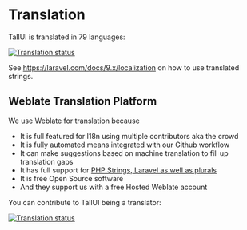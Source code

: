 # Translation

TallUI is translated in 79 languages:

<a href="https://hosted.weblate.org/engage/tallui/">
<img src="https://hosted.weblate.org/widgets/tallui/-/multi-auto.svg" alt="Translation status" />
</a>

See https://laravel.com/docs/9.x/localization on how to use translated strings.

## Weblate Translation Platform

We use Weblate for translation because

- It is full featured for l18n using multiple contributors aka the crowd
- It is fully automated means integrated with our Github workflow
- It can make suggestions based on machine translation to fill up translation gaps
- It has full support for [PHP Strings, Laravel as well as plurals](https://docs.weblate.org/en/latest/formats.html#php)
- It is free Open Source software
- And they support us with a free Hosted Weblate account

You can contribute to TallUI being a translator:

<a href="https://hosted.weblate.org/engage/tallui/">
<img src="https://hosted.weblate.org/widgets/tallui/-/open-graph.png" alt="Translation status" />
</a>